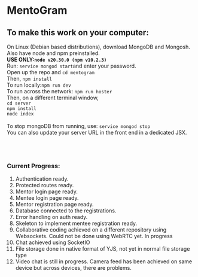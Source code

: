 # MentoGram
<h2>To make this work on your computer:</h2>
<p>On Linux (Debian based distributions), download MongoDB and Mongosh. Also have node and npm preinstalled. <br><b>USE ONLY:<code>node v20.30.0 (npm v10.2.3)</code></b></li>
<br>
Run: <code>service mongod start</code>and enter your password.
<br>
Open up the repo and <code>cd mentogram</code><br>Then, <code>npm install</code><br>To run locally:<code>npm run dev</code><br>To run across the network: <code>npm run hoster</code>
<br>Then, on a different terminal window,<br><code>cd server</code><br><code>npm install</code><br><code>node index</code>
<br><br>To stop mongoDB from running, use: <code>service mongod stop</code>
<br>
You can also update your server URL in the front end in a dedicated JSX.
</p>
<br>
<br>
<h3>Current Progress:</h3>
<ol>
<li>Authentication ready.
<li>Protected routes ready.
<li>Mentor login page ready.
<li>Mentee login page ready.
<li>Mentor registration page ready.
<li>Database connected to the registrations.
<li>Error handling on auth ready.
<li>Skeleton to implement mentee registration ready.
<li>Collaborative coding achieved on a different repository using Websockets. Could not be done using WebRTC yet. In progress</li>
<li>Chat achieved using SocketIO</li>
<li>File storage done in native format of YJS, not yet in normal file storage type</li>
<li>Video chat is still in progress. Camera feed has been achieved on same device but across devices, there are problems.</li>
</ol>

